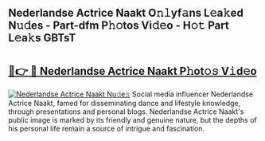 ## Nederlandse Actrice Naakt O𝚗𝚕yf𝚊ns L𝚎a𝚔ed N𝚞𝚍es - Part-dfm P𝚑𝚘tos Vi𝚍𝚎o - H𝚘𝚝 Part L𝚎a𝚔s GBTsT

# <h2><a href="http://kf8p5tx.oniu.top/?m=Nederlandse+Actrice+Naakt">🔗👉 🔴 Nederlandse Actrice Naakt P𝚑ot𝚘𝚜 V𝚒d𝚎o</a></h2>

[![Nederlandse Actrice Naakt Nu𝚍e𝚜](https://i.imgur.com/0qMVB7G.gif)](http://kf8p5tx.oniu.top/?m=Nederlandse+Actrice+Naakt)
Social media influencer Nederlandse Actrice Naakt, famed for disseminating dance and lifestyle knowledge, through presentations and personal blogs. Nederlandse Actrice Naakt's public image is marked by its friendly and genuine nature, but the depths of his personal life remain a source of intrigue and fascination.  
